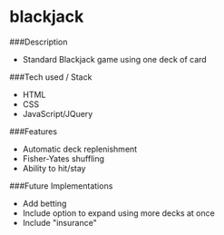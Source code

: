 # blackjack
###Description
- Standard Blackjack game using one deck of card


###Tech used / Stack
- HTML
- CSS
- JavaScript/JQuery


###Features
- Automatic deck replenishment
- Fisher-Yates shuffling
- Ability to hit/stay


###Future Implementations
- Add betting
- Include option to expand using more decks at once
- Include "insurance"
